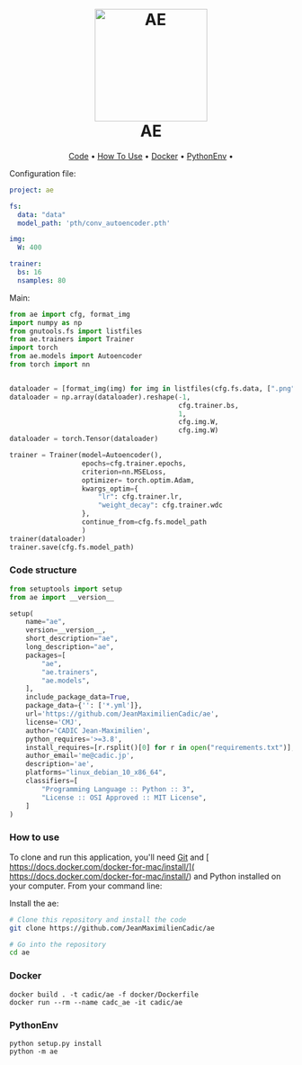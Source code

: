 
<h1 align="center">
  <br>
  <a href="https://drive.google.com/uc?id=1WyX0YZ1raHjmCQry2IZKsTG2Nebl1ch6"><img src="https://drive.google.com/uc?id=1WyX0YZ1raHjmCQry2IZKsTG2Nebl1ch6" alt="AE" width="200"></a>
  <br>
  AE
  <br>
</h1>

<p align="center">
  <a href="#code-structure">Code</a> •
  <a href="#how-to-use">How To Use</a> •
  <a href="#docker">Docker</a> •
  <a href="#PythonEnv">PythonEnv</a> •

[comment]: <> (  <a href="#notebook">Notebook </a> •)
</p>

Configuration file:
```yaml
project: ae

fs:
  data: "data"
  model_path: 'pth/conv_autoencoder.pth'

img:
  W: 400

trainer:
  bs: 16
  nsamples: 80

```

Main:
```python
from ae import cfg, format_img
import numpy as np
from gnutools.fs import listfiles
from ae.trainers import Trainer
import torch
from ae.models import Autoencoder
from torch import nn


dataloader = [format_img(img) for img in listfiles(cfg.fs.data, [".png"])[:cfg.trainer.nsamples]]
dataloader = np.array(dataloader).reshape(-1,
                                          cfg.trainer.bs,
                                          1,
                                          cfg.img.W,
                                          cfg.img.W)
dataloader = torch.Tensor(dataloader)

trainer = Trainer(model=Autoencoder(),
                  epochs=cfg.trainer.epochs,
                  criterion=nn.MSELoss,
                  optimizer= torch.optim.Adam,
                  kwargs_optim={
                      "lr": cfg.trainer.lr,
                      "weight_decay": cfg.trainer.wdc
                  },
                  continue_from=cfg.fs.model_path
                  )
trainer(dataloader)
trainer.save(cfg.fs.model_path)
```

### Code structure
```python
from setuptools import setup
from ae import __version__

setup(
    name="ae",
    version=__version__,
    short_description="ae",
    long_description="ae",
    packages=[
        "ae",
        "ae.trainers",
        "ae.models",
    ],
    include_package_data=True,
    package_data={'': ['*.yml']},
    url='https://github.com/JeanMaximilienCadic/ae',
    license='CMJ',
    author='CADIC Jean-Maximilien',
    python_requires='>=3.8',
    install_requires=[r.rsplit()[0] for r in open("requirements.txt")],
    author_email='me@cadic.jp',
    description='ae',
    platforms="linux_debian_10_x86_64",
    classifiers=[
        "Programming Language :: Python :: 3",
        "License :: OSI Approved :: MIT License",
    ]
)
```

### How to use
To clone and run this application, you'll need [Git](https://git-scm.com) and [ https://docs.docker.com/docker-for-mac/install/]( https://docs.docker.com/docker-for-mac/install/) and Python installed on your computer. 
From your command line:

Install the ae:
```bash
# Clone this repository and install the code
git clone https://github.com/JeanMaximilienCadic/ae

# Go into the repository
cd ae
```


### Docker
```shell
docker build . -t cadic/ae -f docker/Dockerfile
docker run --rm --name cadc_ae -it cadic/ae
```

### PythonEnv
```
python setup.py install
python -m ae
```